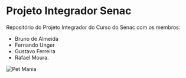 # Projeto Integrador Senac
 Repositório do Projeto Integrador do Curso do Senac com os membros:
 - Bruno de Almeida
 - Fernando Unger
 - Gustavo Ferreira 
 - Rafael Moura.
 
![Pet Mania](https://i.ibb.co/KqkNvZr/Senac-Veterinary-removebg-preview-1.png)